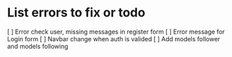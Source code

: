 # List errors to fix or todo
[ ] Error check user, missing messages in register form
[ ] Error message for Login form
[ ] Navbar change when auth is valided
[ ] Add models follower and models following
